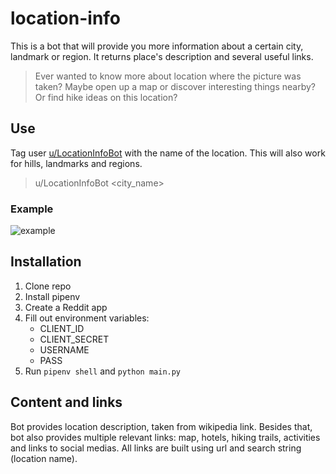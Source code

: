 # location-info
This is a bot that will provide you more information about a certain city, landmark or region. It returns place's description and several useful links.

> Ever wanted to know more about location where the picture was taken? Maybe open up a map or discover interesting things nearby? Or find hike ideas on this location?

## Use

Tag user [u/LocationInfoBot](https://www.reddit.com/u/LocationInfoBot/) with the name of the location. This will also work for hills, landmarks and regions.

>u/LocationInfoBot <city_name>

### Example



![example](https://user-images.githubusercontent.com/11059438/111335197-79a33700-8674-11eb-8ee7-f259ad3946a1.png)



## Installation

1. Clone repo
2. Install pipenv
3. Create a Reddit app
4. Fill out environment variables:
    - CLIENT_ID
    - CLIENT_SECRET
    - USERNAME
    - PASS
5. Run `pipenv shell` and `python main.py`


## Content and links

Bot provides location description, taken from wikipedia link. 
Besides that, bot also provides multiple relevant links: map, hotels, hiking trails, activities and links to social medias.
All links are built using url and search string (location name).